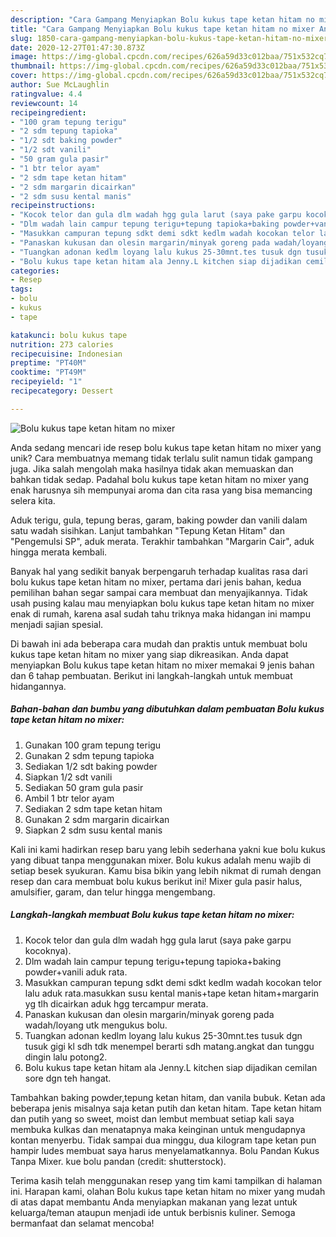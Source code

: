 ```yaml
---
description: "Cara Gampang Menyiapkan Bolu kukus tape ketan hitam no mixer Anti Gagal"
title: "Cara Gampang Menyiapkan Bolu kukus tape ketan hitam no mixer Anti Gagal"
slug: 1850-cara-gampang-menyiapkan-bolu-kukus-tape-ketan-hitam-no-mixer-anti-gagal
date: 2020-12-27T01:47:30.873Z
image: https://img-global.cpcdn.com/recipes/626a59d33c012baa/751x532cq70/bolu-kukus-tape-ketan-hitam-no-mixer-foto-resep-utama.jpg
thumbnail: https://img-global.cpcdn.com/recipes/626a59d33c012baa/751x532cq70/bolu-kukus-tape-ketan-hitam-no-mixer-foto-resep-utama.jpg
cover: https://img-global.cpcdn.com/recipes/626a59d33c012baa/751x532cq70/bolu-kukus-tape-ketan-hitam-no-mixer-foto-resep-utama.jpg
author: Sue McLaughlin
ratingvalue: 4.4
reviewcount: 14
recipeingredient:
- "100 gram tepung terigu"
- "2 sdm tepung tapioka"
- "1/2 sdt baking powder"
- "1/2 sdt vanili"
- "50 gram gula pasir"
- "1 btr telor ayam"
- "2 sdm tape ketan hitam"
- "2 sdm margarin dicairkan"
- "2 sdm susu kental manis"
recipeinstructions:
- "Kocok telor dan gula dlm wadah hgg gula larut (saya pake garpu kocoknya)."
- "Dlm wadah lain campur tepung terigu+tepung tapioka+baking powder+vanili aduk rata."
- "Masukkan campuran tepung sdkt demi sdkt kedlm wadah kocokan telor lalu aduk rata.masukkan susu kental manis+tape ketan hitam+margarin yg tlh dicairkan aduk hgg tercampur merata."
- "Panaskan kukusan dan olesin margarin/minyak goreng pada wadah/loyang utk mengukus bolu."
- "Tuangkan adonan kedlm loyang lalu kukus 25-30mnt.tes tusuk dgn tusuk gigi kl sdh tdk menempel berarti sdh matang.angkat dan tunggu dingin lalu potong2."
- "Bolu kukus tape ketan hitam ala Jenny.L kitchen siap dijadikan cemilan sore dgn teh hangat."
categories:
- Resep
tags:
- bolu
- kukus
- tape

katakunci: bolu kukus tape 
nutrition: 273 calories
recipecuisine: Indonesian
preptime: "PT40M"
cooktime: "PT49M"
recipeyield: "1"
recipecategory: Dessert

---
```



![Bolu kukus tape ketan hitam no mixer](https://img-global.cpcdn.com/recipes/626a59d33c012baa/751x532cq70/bolu-kukus-tape-ketan-hitam-no-mixer-foto-resep-utama.jpg)

Anda sedang mencari ide resep bolu kukus tape ketan hitam no mixer yang unik? Cara membuatnya memang tidak terlalu sulit namun tidak gampang juga. Jika salah mengolah maka hasilnya tidak akan memuaskan dan bahkan tidak sedap. Padahal bolu kukus tape ketan hitam no mixer yang enak harusnya sih mempunyai aroma dan cita rasa yang bisa memancing selera kita.

Aduk terigu, gula, tepung beras, garam, baking powder dan vanili dalam satu wadah sisihkan. Lanjut tambahkan &#34;Tepung Ketan Hitam&#34; dan &#34;Pengemulsi SP&#34;, aduk merata. Terakhir tambahkan &#34;Margarin Cair&#34;, aduk hingga merata kembali.

Banyak hal yang sedikit banyak berpengaruh terhadap kualitas rasa dari bolu kukus tape ketan hitam no mixer, pertama dari jenis bahan, kedua pemilihan bahan segar sampai cara membuat dan menyajikannya. Tidak usah pusing kalau mau menyiapkan bolu kukus tape ketan hitam no mixer enak di rumah, karena asal sudah tahu triknya maka hidangan ini mampu menjadi sajian spesial.


Di bawah ini ada beberapa cara mudah dan praktis untuk membuat bolu kukus tape ketan hitam no mixer yang siap dikreasikan. Anda dapat menyiapkan Bolu kukus tape ketan hitam no mixer memakai 9 jenis bahan dan 6 tahap pembuatan. Berikut ini langkah-langkah untuk membuat hidangannya.

<!--inarticleads1-->

##### Bahan-bahan dan bumbu yang dibutuhkan dalam pembuatan Bolu kukus tape ketan hitam no mixer:

1. Gunakan 100 gram tepung terigu
1. Gunakan 2 sdm tepung tapioka
1. Sediakan 1/2 sdt baking powder
1. Siapkan 1/2 sdt vanili
1. Sediakan 50 gram gula pasir
1. Ambil 1 btr telor ayam
1. Sediakan 2 sdm tape ketan hitam
1. Gunakan 2 sdm margarin dicairkan
1. Siapkan 2 sdm susu kental manis


Kali ini kami hadirkan resep baru yang lebih sederhana yakni kue bolu kukus yang dibuat tanpa menggunakan mixer. Bolu kukus adalah menu wajib di setiap besek syukuran. Kamu bisa bikin yang lebih nikmat di rumah dengan resep dan cara membuat bolu kukus berikut ini! Mixer gula pasir halus, amulsifier, garam, dan telur hingga mengembang. 

<!--inarticleads2-->

##### Langkah-langkah membuat Bolu kukus tape ketan hitam no mixer:

1. Kocok telor dan gula dlm wadah hgg gula larut (saya pake garpu kocoknya).
1. Dlm wadah lain campur tepung terigu+tepung tapioka+baking powder+vanili aduk rata.
1. Masukkan campuran tepung sdkt demi sdkt kedlm wadah kocokan telor lalu aduk rata.masukkan susu kental manis+tape ketan hitam+margarin yg tlh dicairkan aduk hgg tercampur merata.
1. Panaskan kukusan dan olesin margarin/minyak goreng pada wadah/loyang utk mengukus bolu.
1. Tuangkan adonan kedlm loyang lalu kukus 25-30mnt.tes tusuk dgn tusuk gigi kl sdh tdk menempel berarti sdh matang.angkat dan tunggu dingin lalu potong2.
1. Bolu kukus tape ketan hitam ala Jenny.L kitchen siap dijadikan cemilan sore dgn teh hangat.


Tambahkan baking powder,tepung ketan hitam, dan vanila bubuk. Ketan ada beberapa jenis misalnya saja ketan putih dan ketan hitam. Tape ketan hitam dan putih yang so sweet, moist dan lembut membuat setiap kali saya membuka kulkas dan menatapnya maka keinginan untuk mengudapnya kontan menyerbu. Tidak sampai dua minggu, dua kilogram tape ketan pun hampir ludes membuat saya harus menyelamatkannya. Bolu Pandan Kukus Tanpa Mixer. kue bolu pandan (credit: shutterstock). 

Terima kasih telah menggunakan resep yang tim kami tampilkan di halaman ini. Harapan kami, olahan Bolu kukus tape ketan hitam no mixer yang mudah di atas dapat membantu Anda menyiapkan makanan yang lezat untuk keluarga/teman ataupun menjadi ide untuk berbisnis kuliner. Semoga bermanfaat dan selamat mencoba!
